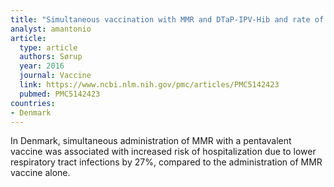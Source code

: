 ```yaml
---
title: "Simultaneous vaccination with MMR and DTaP-IPV-Hib and rate of hospital admissions with any infections: A nationwide register based cohort study"
analyst: amantonio
article:
  type: article
  authors: Sørup
  year: 2016
  journal: Vaccine
  link: https://www.ncbi.nlm.nih.gov/pmc/articles/PMC5142423
  pubmed: PMC5142423
countries:
- Denmark
---
```


In Denmark, simultaneous administration of MMR with a pentavalent vaccine was associated with increased risk of hospitalization due to lower respiratory tract infections by 27%, compared to the administration of MMR vaccine alone.

